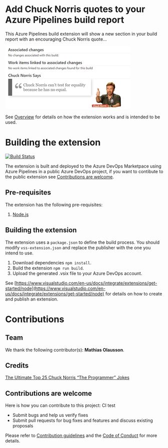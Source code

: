 # Add Chuck Norris quotes to your Azure Pipelines build report #
This Azure Pipelines build extension will show a new section in your build report with an encouraging Chuck Norris quote...

![](docs/chuck-build-report.png)

See [Overview](docs/overview.md) for details on how the extension works and is intended to be used.

# Building the extension #

[![Build Status](https://solidify.visualstudio.com/OSS/_apis/build/status/DevOps.Extensions.ChuckNorris)](https://solidify.visualstudio.com/OSS/_build/latest?definitionId=44)

The extension is built and deployed to the Azure DevOps Marketpace using Azure Pipelines in a public Azure DevOps project, if you want to contibute to the public extension see [Contributions are welcome](#contributions-are-welcome).

## Pre-requisites ##
The extension has the following pre-requisites:

1. [Node.js](https://nodejs.org)

## Building the extension ##
The extension uses a `package.json` to define the build process. You should modify `vss-extension.json` and replace the publisher with the one you intend to use.

1. Download dependencies `npm install`.
2. Build the extension `npm run build`. 
3. Upload the generated .vsix file to your Azure DevOps account.

See [https://www.visualstudio.com/en-us/docs/integrate/extensions/get-started/node](https://www.visualstudio.com/en-us/docs/integrate/extensions/get-started/node) for details on how to create and publish an extension.

# Contributions #

## Team ##

We thank the following contributor(s): **Mathias Olausson**.

## Credits ##

[The Ultimate Top 25 Chuck Norris “The Programmer” Jokes](http://codesqueeze.com/the-ultimate-top-25-chuck-norris-the-programmer-jokes/)

## Contributions are welcome ##

Here is how you can contribute to this project: CI test 

- Submit bugs and help us verify fixes  
- Submit pull requests for bug fixes and features and discuss existing proposals   

Please refer to [Contribution guidelines](docs/CONTRIBUTING.md) and the [Code of Conduct](docs/CODE_OF_CONDUCT.md) for more details.
